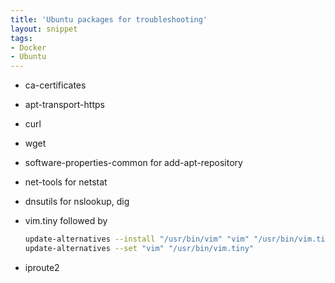 ```yaml
---
title: 'Ubuntu packages for troubleshooting'
layout: snippet
tags:
- Docker
- Ubuntu
---
```

- ca-certificates
- apt-transport-https
- curl
- wget
- software-properties-common for add-apt-repository
- net-tools for netstat
- dnsutils for nslookup, dig
- vim.tiny followed by

    ```bash
    update-alternatives --install "/usr/bin/vim" "vim" "/usr/bin/vim.tiny" 1
    update-alternatives --set "vim" "/usr/bin/vim.tiny"
    ```

- iproute2
